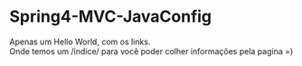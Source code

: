 Spring4-MVC-JavaConfig
======================

Apenas um Hello World, com os links. 
<br>
Onde temos um /indice/ para você poder colher informações pela pagina =) 
